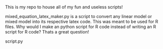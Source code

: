 This is my repo to house all of my fun and useless scripts!

mixed_equation_latex_maker.py is a script to convert any linear model or mixed model into its respective latex code. This was
meant to be used for R files. Why would I make an python script for R code instead of writing an R script for R code? Thats a great question!

script.py
